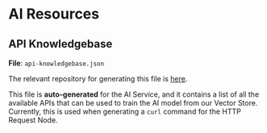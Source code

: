 # AI Resources

## API Knowledgebase

**File**: `api-knowledgebase.json`

The relevant repository for generating this file is [here](https://github.com/n8n-io/n8n-ai-apis-knowledgebase).

This file is **auto-generated** for the AI Service, and it contains a list of all the available APIs that can be used to train the AI model from our Vector Store. Currently, this is used when generating a `curl` command for the HTTP Request Node.
